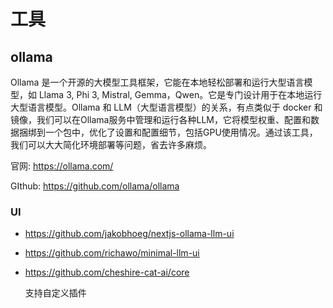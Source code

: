 # 工具

## ollama

Ollama 是一个开源的大模型工具框架，它能在本地轻松部署和运行大型语言模型，如 Llama 3, Phi 3, Mistral, Gemma，Qwen。它是专门设计用于在本地运行大型语言模型。Ollama 和 LLM（大型语言模型）的关系，有点类似于 docker 和 镜像，我们可以在Ollama服务中管理和运行各种LLM，它将模型权重、配置和数据捆绑到一个包中，优化了设置和配置细节，包括GPU使用情况。通过该工具，我们可以大大简化环境部署等问题，省去许多麻烦。

官网: <https://ollama.com/>

GIthub: <https://github.com/ollama/ollama>

### UI

- https://github.com/jakobhoeg/nextjs-ollama-llm-ui

- https://github.com/richawo/minimal-llm-ui

- https://github.com/cheshire-cat-ai/core

  支持自定义插件

  

